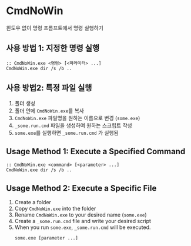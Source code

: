 # CmdNoWin

윈도우 없이 명령 프롬프트에서 명령 실행하기

## 사용 방법 1: 지정한 명령 실행

```batch
:: CmdNoWin.exe <명령> [<파라미터> ...]
CmdNoWin.exe dir /s /b ..
```

## 사용 방법2: 특정 파일 실행

1. 폴더 생성
1. 폴더 안에 `CmdNoWin.exe`를 복사
1. `CmdNoWin.exe` 파일명을 원하는 이름으로 변경 (`some.exe`)
1. `_some.run.cmd` 파일을 생성하여 원하는 스크립트 작성
1. `some.exe`를 실행하면 `_some.run.cmd` 가 실행됨


## Usage Method 1: Execute a Specified Command

```batch
:: CmdNoWin.exe <command> [<parameter> ...]
CmdNoWin.exe dir /s /b ..
```

## Usage Method 2: Execute a Specific File

1. Create a folder
1. Copy `CmdNoWin.exe` into the folder
1. Rename `CmdNoWin.exe` to your desired name (`some.exe`)
1. Create a `_some.run.cmd` file and write your desired script
1. When you run `some.exe`, `_some.run.cmd` will be executed.
   ```batch
   some.exe [parameter ...]
   ```
